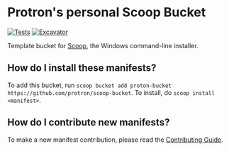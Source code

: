 # Protron's personal Scoop Bucket

<!-- Uncomment the following line after replacing placeholders -->
[![Tests](https://github.com/protron/scoop-bucket/actions/workflows/ci.yml/badge.svg)](https://github.com/protron/scoop-bucket/actions/workflows/ci.yml) [![Excavator](https://github.com/protron/scoop-bucket/actions/workflows/excavator.yml/badge.svg)](https://github.com/protron/scoop-bucket/actions/workflows/excavator.yml)

Template bucket for [Scoop](https://scoop.sh), the Windows command-line installer.

How do I install these manifests?
---------------------------------

To add this bucket, run `scoop bucket add proton-bucket https://github.com/protron/scoop-bucket`. To install, do `scoop install <manifest>`.

How do I contribute new manifests?
----------------------------------

To make a new manifest contribution, please read the [Contributing Guide](https://github.com/ScoopInstaller/.github/blob/main/.github/CONTRIBUTING.md).
